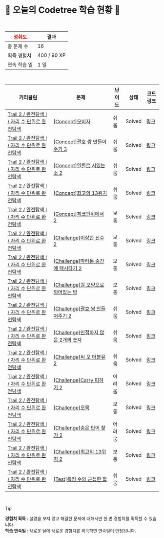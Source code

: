 # 🌲 오늘의 Codetree 학습 현황 🌲

<br />

| <span style="color:red;display:block;text-align:center;"> **성취도**</span> | 결과 |
|---|---|
| 총 문제 수 | 16 |
| 획득 경험치 | 400 / 90 XP |
| 연속 학습 일 | 1 일 |

<br />

|커리큘럼|문제|난이도|상태|코드 링크|
|---|---|---|---|---|
|[Trail 2 / 완전탐색 I / 자리 수 단위로 완전탐색](https://www.codetree.ai/trail-info/novice-mid/)|[[Concept]모이자](https://www.codetree.ai/trails/complete/curated-cards/intro-gather/)|쉬움|Solved|[링크](https://github.com/JunHyeokSeo/Codetree-TILs/blob/main/250302/%EB%AA%A8%EC%9D%B4%EC%9E%90/gather.java)|
|[Trail 2 / 완전탐색 I / 자리 수 단위로 완전탐색](https://www.codetree.ai/trail-info/novice-mid/)|[[Concept]괄호 쌍 만들어주기 3](https://www.codetree.ai/trails/complete/curated-cards/intro-pair-parentheses-3/)|쉬움|Solved|[링크](https://github.com/JunHyeokSeo/Codetree-TILs/blob/main/250302/%EA%B4%84%ED%98%B8%20%EC%8C%8D%20%EB%A7%8C%EB%93%A4%EC%96%B4%EC%A3%BC%EA%B8%B0%203/pair-parentheses-3.java)|
|[Trail 2 / 완전탐색 I / 자리 수 단위로 완전탐색](https://www.codetree.ai/trail-info/novice-mid/)|[[Concept]일렬로 서있는 소 2](https://www.codetree.ai/trails/complete/curated-cards/intro-cattle-in-a-rowing-up-2/)|쉬움|Solved|[링크](https://github.com/JunHyeokSeo/Codetree-TILs/blob/main/250302/%EC%9D%BC%EB%A0%AC%EB%A1%9C%20%EC%84%9C%EC%9E%88%EB%8A%94%20%EC%86%8C%202/cattle-in-a-rowing-up-2.java)|
|[Trail 2 / 완전탐색 I / 자리 수 단위로 완전탐색](https://www.codetree.ai/trail-info/novice-mid/)|[[Concept]최고의 13위치](https://www.codetree.ai/trails/complete/curated-cards/intro-best-place-of-13/)|쉬움|Solved|[링크](https://github.com/JunHyeokSeo/Codetree-TILs/blob/main/250302/%EC%B5%9C%EA%B3%A0%EC%9D%98%2013%EC%9C%84%EC%B9%98/best-place-of-13.java)|
|[Trail 2 / 완전탐색 I / 자리 수 단위로 완전탐색](https://www.codetree.ai/trail-info/novice-mid/)|[[Concept]체크판위에서 2](https://www.codetree.ai/trails/complete/curated-cards/intro-on-the-checkboard-2/)|보통|Solved|[링크](https://github.com/JunHyeokSeo/Codetree-TILs/blob/main/250302/%EC%B2%B4%ED%81%AC%ED%8C%90%EC%9C%84%EC%97%90%EC%84%9C%202/on-the-checkboard-2.java)|
|[Trail 2 / 완전탐색 I / 자리 수 단위로 완전탐색](https://www.codetree.ai/trail-info/novice-mid/)|[[Challenge]이상한 진수 2](https://www.codetree.ai/trails/complete/curated-cards/challenge-awkward-digits-2/)|보통|Solved|[링크](https://github.com/JunHyeokSeo/Codetree-TILs/blob/main/250302/%EC%9D%B4%EC%83%81%ED%95%9C%20%EC%A7%84%EC%88%98%202/awkward-digits-2.java)|
|[Trail 2 / 완전탐색 I / 자리 수 단위로 완전탐색](https://www.codetree.ai/trail-info/novice-mid/)|[[Challenge]마라톤 중간에 택시타기 2](https://www.codetree.ai/trails/complete/curated-cards/challenge-taking-a-taxi-in-the-middle-of-the-marathon-2/)|보통|Solved|[링크](https://github.com/JunHyeokSeo/Codetree-TILs/blob/main/250302/%EB%A7%88%EB%9D%BC%ED%86%A4%20%EC%A4%91%EA%B0%84%EC%97%90%20%ED%83%9D%EC%8B%9C%ED%83%80%EA%B8%B0%202/taking-a-taxi-in-the-middle-of-the-marathon-2.java)|
|[Trail 2 / 완전탐색 I / 자리 수 단위로 완전탐색](https://www.codetree.ai/trail-info/novice-mid/)|[[Challenge]원 모양으로 되어있는 방](https://www.codetree.ai/trails/complete/curated-cards/challenge-a-room-in-a-circle/)|보통|Solved|[링크](https://github.com/JunHyeokSeo/Codetree-TILs/blob/main/250302/%EC%9B%90%20%EB%AA%A8%EC%96%91%EC%9C%BC%EB%A1%9C%20%EB%90%98%EC%96%B4%EC%9E%88%EB%8A%94%20%EB%B0%A9/a-room-in-a-circle.java)|
|[Trail 2 / 완전탐색 I / 자리 수 단위로 완전탐색](https://www.codetree.ai/trail-info/novice-mid/)|[[Challenge]괄호 쌍 만들어주기 2](https://www.codetree.ai/trails/complete/curated-cards/challenge-pair-parentheses-2/)|쉬움|Solved|[링크](https://github.com/JunHyeokSeo/Codetree-TILs/blob/main/250302/%EA%B4%84%ED%98%B8%20%EC%8C%8D%20%EB%A7%8C%EB%93%A4%EC%96%B4%EC%A3%BC%EA%B8%B0%202/pair-parentheses-2.java)|
|[Trail 2 / 완전탐색 I / 자리 수 단위로 완전탐색](https://www.codetree.ai/trail-info/novice-mid/)|[[Challenge]인접하지 않은 2개의 숫자](https://www.codetree.ai/trails/complete/curated-cards/challenge-two-non-adjacent-numbers/)|쉬움|Solved|[링크](https://github.com/JunHyeokSeo/Codetree-TILs/blob/main/250302/%EC%9D%B8%EC%A0%91%ED%95%98%EC%A7%80%20%EC%95%8A%EC%9D%80%202%EA%B0%9C%EC%9D%98%20%EC%88%98/two-non-adjacent-numbers.java)|
|[Trail 2 / 완전탐색 I / 자리 수 단위로 완전탐색](https://www.codetree.ai/trail-info/novice-mid/)|[[Challenge]씨 오 더블유 2](https://www.codetree.ai/trails/complete/curated-cards/challenge-c-o-w-2/)|쉬움|Solved|[링크](https://github.com/JunHyeokSeo/Codetree-TILs/blob/main/250302/%EC%94%A8%20%EC%98%A4%20%EB%8D%94%EB%B8%94%EC%9C%A0%202/c-o-w-2.java)|
|[Trail 2 / 완전탐색 I / 자리 수 단위로 완전탐색](https://www.codetree.ai/trail-info/novice-mid/)|[[Challenge]Carry 피하기 2](https://www.codetree.ai/trails/complete/curated-cards/challenge-escaping-carry-2/)|어려움|Solved|[링크](https://github.com/JunHyeokSeo/Codetree-TILs/blob/main/250302/Carry%20%ED%94%BC%ED%95%98%EA%B8%B0%202/escaping-carry-2.java)|
|[Trail 2 / 완전탐색 I / 자리 수 단위로 완전탐색](https://www.codetree.ai/trail-info/novice-mid/)|[[Challenge]오목](https://www.codetree.ai/trails/complete/curated-cards/challenge-O-mok/)|보통|Solved|[링크](https://github.com/JunHyeokSeo/Codetree-TILs/blob/main/250302/%EC%98%A4%EB%AA%A9/O-mok.java)|
|[Trail 2 / 완전탐색 I / 자리 수 단위로 완전탐색](https://www.codetree.ai/trail-info/novice-mid/)|[[Challenge]숨은 단어 찾기 2](https://www.codetree.ai/trails/complete/curated-cards/challenge-find-hidden-words-2/)|어려움|Solved|[링크](https://github.com/JunHyeokSeo/Codetree-TILs/blob/main/250302/%EC%88%A8%EC%9D%80%20%EB%8B%A8%EC%96%B4%20%EC%B0%BE%EA%B8%B0%202/find-hidden-words-2.java)|
|[Trail 2 / 완전탐색 I / 자리 수 단위로 완전탐색](https://www.codetree.ai/trail-info/novice-mid/)|[[Challenge]최고의 13위치 2](https://www.codetree.ai/trails/complete/curated-cards/challenge-best-place-of-13-2/)|보통|Solved|[링크](https://github.com/JunHyeokSeo/Codetree-TILs/blob/main/250302/%EC%B5%9C%EA%B3%A0%EC%9D%98%2013%EC%9C%84%EC%B9%98%202/best-place-of-13-2.java)|
|[Trail 2 / 완전탐색 I / 자리 수 단위로 완전탐색](https://www.codetree.ai/trail-info/novice-mid/)|[[Test]특정 수와 근접한 합](https://www.codetree.ai/trails/complete/curated-cards/test-sum-close-to-particular-number/)|쉬움|Solved|[링크](https://github.com/JunHyeokSeo/Codetree-TILs/blob/main/250302/%ED%8A%B9%EC%A0%95%20%EC%88%98%EC%99%80%20%EA%B7%BC%EC%A0%91%ED%95%9C%20%ED%95%A9/sum-close-to-particular-number.java)|


<br />

> [!TIP]
> **경험치 획득** : 설명을 보지 않고 해결한 문제에 대해서만 한 번 경험치를 획득할 수 있습니다.  
> **학습 연속일** : 새로운 날에 새로운 경험치를 획득하면 연속일이 인정됩니다.

